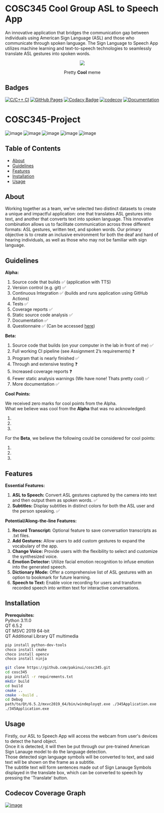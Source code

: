 # COSC345 Cool Group ASL to Speech App

An innovative application that bridges the communication gap between individuals using American Sign Language (ASL) and those who communicate through spoken language. The Sign Language to Speech App utilizes machine learning and text-to-speech technologies to seamlessly translate ASL gestures into spoken words.

<p align="center">
  <img src="https://i.imgflip.com/4t8rsf.jpg" />
</p>
<p align="center">
  Pretty <b>Cool</b> meme
</p>


## Badges
[![C/C++ CI](https://github.com/pakinui/cosc345/actions/workflows/c-cpp.yml/badge.svg)](https://github.com/pakinui/cosc345/actions/workflows/c-cpp.yml)
[![GitHub Pages](https://github.com/pakinui/cosc345/actions/workflows/pages/pages-build-deployment/badge.svg)](https://github.com/pakinui/cosc345/actions/workflows/pages/pages-build-deployment)
[![Codacy Badge](https://app.codacy.com/project/badge/Grade/409b0d67499c4c9b8def12c695be78f9)](https://app.codacy.com/gh/pakinui/cosc345/dashboard?utm_source=gh&utm_medium=referral&utm_content=&utm_campaign=Badge_grade) 
[![codecov](https://codecov.io/gh/pakinui/cosc345/graph/badge.svg?token=GUFNGUO6M4)](https://codecov.io/gh/pakinui/cosc345)
[![Documentation](https://codedocs.xyz/pakinui/cosc345.svg)](https://codedocs.xyz/pakinui/cosc345/)
# COSC345-Project

![image](https://img.shields.io/badge/Windows-0078D6?style=for-the-badge&logo=windows&logoColor=white)
![image](https://img.shields.io/badge/C%2B%2B-00599C?style=for-the-badge&logo=c%2B%2B&logoColor=white)
![image](https://img.shields.io/badge/VSCode-0078D4?style=for-the-badge&logo=visual%20studio%20code&logoColor=white)
![image](https://img.shields.io/badge/Codecov-F01F7A?style=for-the-badge&logo=Codecov&logoColor=white)
![image](https://img.shields.io/badge/Python-FFD43B?style=for-the-badge&logo=python&logoColor=blue)


## Table of Contents

-   [About](#about)
-   [Guidelines](#guidelines)
-   [Features](#features)
-   [Installation](#installation)
-   [Usage](#usage)

## About

Working together as a team, we've selected two distinct datasets to create a unique and impactful application: one that translates ASL gestures into text, and another that converts text into spoken language. This innovative combination allows us to facilitate communication across three different formats: ASL gestures, written text, and spoken words. Our primary objective is to create an inclusive environment for both the deaf and hard of hearing individuals, as well as those who may not be familiar with sign language.

## Guidelines
**Alpha:**
1.  Source code that builds :white_check_mark: (application with TTS)
2.  Version control (e.g. git) :white_check_mark:
3.  Continuous Integration :white_check_mark: (builds and runs application using GitHub Actions)
4.  Tests :white_check_mark:
5.  Coverage reports :white_check_mark:
6.  Static source code analysis :white_check_mark:
7.  Documentation :white_check_mark:
8.  Questionnaire :white_check_mark: (Can be accessed [here](https://forms.office.com/r/hqKygen2MY))

**Beta:**
1.  Source code that builds (on your computer in the lab in front of me) :white_check_mark:
2.  Full working CI pipeline (see Assignment 2’s requirements) :question:
3.  Program that is nearly finished :white_check_mark:
4.  Through and extensive testing :question:
5.  Increased coverage reports :question:
6.  Fewer static analysis warnings (We have none! Thats pretty cool) :white_check_mark:
7.  More documentation :white_check_mark:

**Cool Points:**

We received zero marks for cool points from the Alpha.<br />
What we believe was cool from the <b>Alpha</b> that was no acknowledged:<br />
1.  <br />
2.  <br />
3.  <br />
For the <b>Beta</b>, we believe the following could be considered for cool points:<br />
1.  <br />
2.  <br />
3.  <br />
 
## Features

**Essential Features:**

1.  **ASL to Speech:** Convert ASL gestures captured by the camera into text and then output them as spoken words. :white_check_mark:
2.  **Subtitles:** Display subtitles in distinct colors for both the ASL user and the person speaking. :white_check_mark:

**Potential/Along-the-line Features:**

1.  **Record Transcript:** Optional feature to save conversation transcripts as .txt files.
2.  **Add Gestures:** Allow users to add custom gestures to expand the vocabulary of the app.
3.  **Change Voice:** Provide users with the flexibility to select and customize the synthesized voice.
4.  **Emotion Detector:** Utilize facial emotion recognition to infuse emotion into the generated speech.
5.  **Dictionary Mode:** Offer a comprehensive list of ASL gestures with an option to bookmark for future learning.
6.  **Speech to Text:** Enable voice recording for users and transform recorded speech into written text for interactive conversations.

## Installation

**Prerequisites:** <br />
Python 3.11.0<br />
QT 6.5.2<br />
QT MSVC 2019 64-bit<br />
QT Additional Library QT multimedia<br />

```bash
pip install python-dev-tools
choco install cmake
choco install opencv
choco install ninja
```
```bash
git clone https://github.com/pakinui/cosc345.git
cd cosc345
pip install -r requirements.txt
mkdir build
cd build
cmake ..
cmake --build .
cd Debug
path/to/Qt/6.5.2/mxvc2019_64/bin/windeployqt.exe ./345Application.exe
./345Application.exe
```

## Usage

Firstly, our ASL to Speech App will access the webcam from user's devices to detect the hand object.<br />
Once it is detected, it will then be put through our pre-trained American Sign Lanauge model to do the language detection.<br />
Those detected sign language symbols will be converted to text, and said text will be shown on the frame as a subtitle. <br />
The subtitle text will form sentences made out of Sign Lanauge Symbols displayed in the translate box, which can be converted to speech by pressing the 'Translate' button. <br />


## Codecov Coverage Graph
[![image](https://codecov.io/gh/pakinui/cosc345/graphs/sunburst.svg?token=GUFNGUO6M4.svg)](https://app.codecov.io/gh/pakinui/cosc345)
